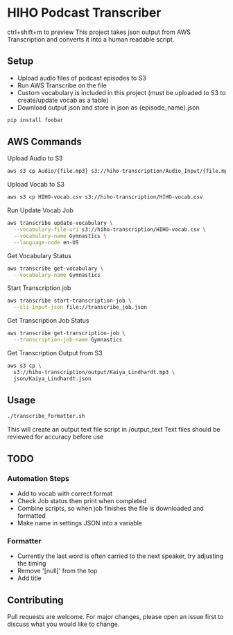 # HIHO Podcast Transcriber
ctrl+shift+m to preview
This project takes json output from AWS Transcription and converts it into a human readable script.

## Setup

- Upload audio files of podcast episodes to S3
- Run AWS Transcribe on the file
- Custom vocabulary is included in this project (must be uploaded to S3 to create/update vocab as a table)
- Download output json and store in json as {episode_name}.json

```bash
pip install foobar
```

## AWS Commands
Upload Audio to S3
```bash
aws s3 cp Audio/{file.mp3} s3://hiho-transcription/Audio_Input/{file.mp3}
```

Upload Vocab to S3
```bash
aws s3 cp HIHO-vocab.csv s3://hiho-transcription/HIHO-vocab.csv
```

Run Update Vocab Job
```bash
aws transcribe update-vocabulary \
  --vocabulary-file-uri s3://hiho-transcription/HIHO-vocab.csv \
  --vocabulary-name Gymnastics \
  --language-code en-US
```

Get Vocabulary Status
```bash
aws transcribe get-vocabulary \
  --vocabulary-name Gymnastics
```

Start Transcription job
```bash
aws transcribe start-transcription-job \
  --cli-input-json file://transcribe_job.json
```

Get Transcription Job Status
```bash
aws transcribe get-transcription-job \
  --transcription-job-name Gymnastics
```

Get Transcription Output from S3
```bash
aws s3 cp \
  s3://hiho-transcription/output/Kaiya_Lindhardt.mp3 \
  json/Kaiya_Lindhardt.json
```

## Usage

```bash
./transcribe_formatter.sh
```
This will create an output text file script in /output_text
Text files should be reviewed for accuracy before use

## TODO

### Automation Steps
  - Add to vocab with correct format
  - Check Job status then print when completed
  - Combine scripts, so when job finishes the file is downloaded and formatted
  - Make name in settings JSON into a variable

### Formatter
  - Currently the last word is often carried to the next speaker, try adjusting the timing
  - Remove '[null]' from the top
  - Add title

## Contributing
Pull requests are welcome. For major changes, please open an issue first to discuss what you would like to change.
